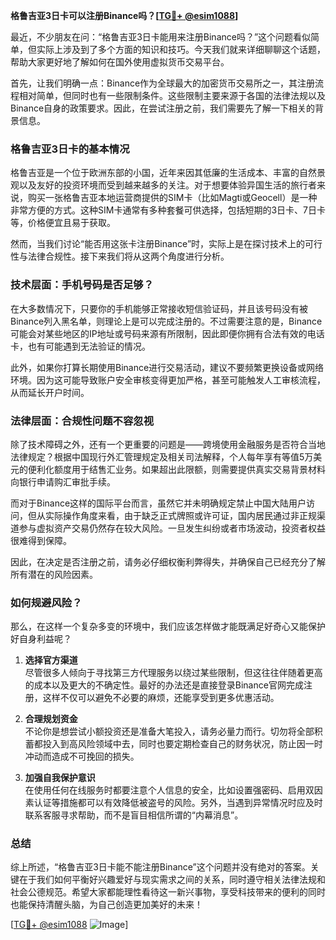 **格鲁吉亚3日卡可以注册Binance吗？[[TG💪+ @esim1088](https://t.me/s/esim1088)]**

最近，不少朋友在问：“格鲁吉亚3日卡能用来注册Binance吗？”这个问题看似简单，但实际上涉及到了多个方面的知识和技巧。今天我们就来详细聊聊这个话题，帮助大家更好地了解如何在国外使用虚拟货币交易平台。

首先，让我们明确一点：Binance作为全球最大的加密货币交易所之一，其注册流程相对简单，但同时也有一些限制条件。这些限制主要来源于各国的法律法规以及Binance自身的政策要求。因此，在尝试注册之前，我们需要先了解一下相关的背景信息。

### **格鲁吉亚3日卡的基本情况**

格鲁吉亚是一个位于欧洲东部的小国，近年来因其低廉的生活成本、丰富的自然景观以及友好的投资环境而受到越来越多的关注。对于想要体验异国生活的旅行者来说，购买一张格鲁吉亚本地运营商提供的SIM卡（比如Magti或Geocell）是一种非常方便的方式。这种SIM卡通常有多种套餐可供选择，包括短期的3日卡、7日卡等，价格便宜且易于获取。

然而，当我们讨论“能否用这张卡注册Binance”时，实际上是在探讨技术上的可行性与法律合规性。接下来我们将从这两个角度进行分析。

### **技术层面：手机号码是否足够？**

在大多数情况下，只要你的手机能够正常接收短信验证码，并且该号码没有被Binance列入黑名单，则理论上是可以完成注册的。不过需要注意的是，Binance可能会对某些地区的IP地址或号码来源有所限制，因此即便你拥有合法有效的电话卡，也有可能遇到无法验证的情况。

此外，如果你打算长期使用Binance进行交易活动，建议不要频繁更换设备或网络环境。因为这可能导致账户安全审核变得更加严格，甚至可能触发人工审核流程，从而延长开户时间。

### **法律层面：合规性问题不容忽视**

除了技术障碍之外，还有一个更重要的问题是——跨境使用金融服务是否符合当地法律规定？根据中国现行外汇管理规定及相关司法解释，个人每年享有等值5万美元的便利化额度用于结售汇业务。如果超出此限额，则需要提供真实交易背景材料向银行申请购汇审批手续。

而对于Binance这样的国际平台而言，虽然它并未明确规定禁止中国大陆用户访问，但从实际操作角度来看，由于缺乏正式牌照或许可证，国内居民通过非正规渠道参与虚拟资产交易仍然存在较大风险。一旦发生纠纷或者市场波动，投资者权益很难得到保障。

因此，在决定是否注册之前，请务必仔细权衡利弊得失，并确保自己已经充分了解所有潜在的风险因素。

### **如何规避风险？**

那么，在这样一个复杂多变的环境中，我们应该怎样做才能既满足好奇心又能保护好自身利益呢？

1. **选择官方渠道**  
   尽管很多人倾向于寻找第三方代理服务以绕过某些限制，但这往往伴随着更高的成本以及更大的不确定性。最好的办法还是直接登录Binance官网完成注册，这样不仅可以避免不必要的麻烦，还能享受到更多优惠活动。

2. **合理规划资金**  
   不论你是想尝试小额投资还是准备大笔投入，请务必量力而行。切勿将全部积蓄都投入到高风险领域中去，同时也要定期检查自己的财务状况，防止因一时冲动而造成不可挽回的损失。

3. **加强自我保护意识**  
   在使用任何在线服务时都要注意个人信息的安全，比如设置强密码、启用双因素认证等措施都可以有效降低被盗号的风险。另外，当遇到异常情况时应及时联系客服寻求帮助，而不是盲目相信所谓的“内幕消息”。

### **总结**

综上所述，“格鲁吉亚3日卡能不能注册Binance”这个问题并没有绝对的答案。关键在于我们如何平衡好兴趣爱好与现实需求之间的关系，同时遵守相关法律法规和社会公德规范。希望大家都能理性看待这一新兴事物，享受科技带来的便利的同时也能保持清醒头脑，为自己创造更加美好的未来！

[[TG💪+ @esim1088](https://t.me/s/esim1088) ![Image](https://i.postimg.cc/4NQfJmqS/Snipaste-2025-05-13-00-14-12.png)]